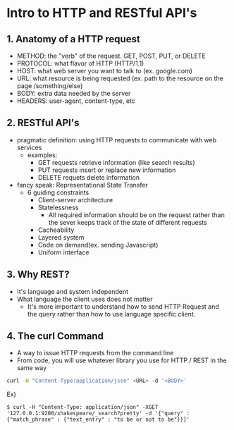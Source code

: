 # Intro to HTTP and RESTful API's

## 1. Anatomy of a HTTP request

- METHOD: the "verb" of the request. GET, POST, PUT, or DELETE
- PROTOCOL: what flavor of HTTP (HTTP/1.1)
- HOST: what web server you want to talk to (ex. google.com)
- URL: what resource is being requested (ex. path to the resource on the page /something/else)
- BODY: extra data needed by the server
- HEADERS: user-agent, content-type, etc

## 2. RESTful API's

- pragmatic definition: using HTTP requests to communicate with web services
  - examples:
    - GET requests retrieve information (like search results)
    - PUT requests insert or replace new information
    - DELETE requets delete information
- fancy speak: Representational State Transfer
  - 6 guiding constraints
    - Client-server architecture
    - Statelessness
      - All required information should be on the request rather than the sever keeps track of the state of different requests
    - Cacheability
    - Layered system
    - Code on demand(ex. sending Javascript)
    - Uniform interface

## 3. Why REST?

- It's language and system independent
- What language the client uses does not matter
  - It's more important to understand how to send HTTP Request and the query rather than how to use language specific client.

## 4. The curl Command

- A way to issue HTTP requests from the command line
- From code, you will use whatever library you use for HTTP / REST in the same way

```bash
curl -H "Content-Type:application/json" <URL> -d '<BODY>'
```

Ex)

```-H &quot;Content-Type:application/json&quot;
$ curl -H "Content-Type: application/json" -XGET '127.0.0.1:9200/shakespeare/_search?pretty' -d '{"query" : {"match_phrase" : {"text_entry" : "to be or not to be"}}}'
```

